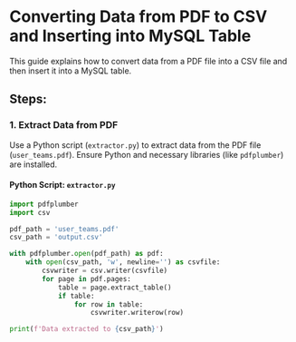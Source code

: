 # Converting Data from PDF to CSV and Inserting into MySQL Table

This guide explains how to convert data from a PDF file into a CSV file and then insert it into a MySQL table.

## Steps:

### 1. Extract Data from PDF

Use a Python script (`extractor.py`) to extract data from the PDF file (`user_teams.pdf`). Ensure Python and necessary libraries (like `pdfplumber`) are installed.

#### Python Script: `extractor.py`

```python
import pdfplumber
import csv

pdf_path = 'user_teams.pdf'
csv_path = 'output.csv'

with pdfplumber.open(pdf_path) as pdf:
    with open(csv_path, 'w', newline='') as csvfile:
        csvwriter = csv.writer(csvfile)
        for page in pdf.pages:
            table = page.extract_table()
            if table:
                for row in table:
                    csvwriter.writerow(row)

print(f'Data extracted to {csv_path}')
